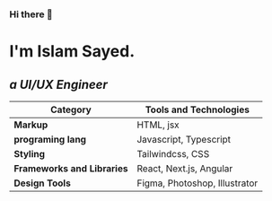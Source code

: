### Hi there 👋
# I'm Islam Sayed.   
<em>a UI/UX Engineer</em>
---

| Category                    | Tools and Technologies       |
|-----------------------------|------------------------------|
| **Markup**                  | HTML, jsx                    |
| **programing lang**         | Javascript, Typescript                  |
| **Styling**                 | Tailwindcss, CSS             |
| **Frameworks and Libraries**| React, Next.js, Angular      |
| **Design Tools**            | Figma, Photoshop, Illustrator|
